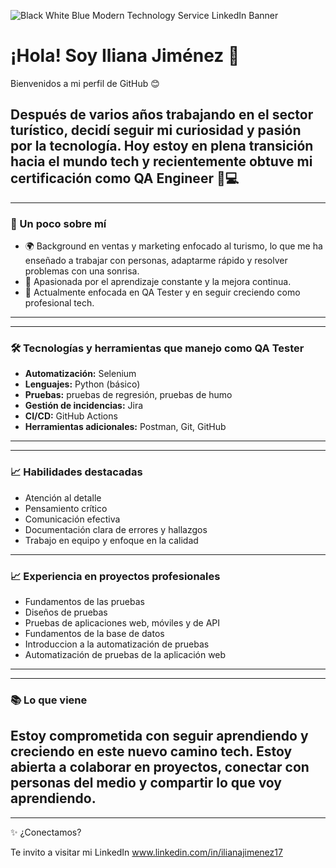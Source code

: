 
![Black White Blue Modern Technology Service LinkedIn Banner](https://github.com/user-attachments/assets/c20ce319-ebe5-4c4e-9202-1af0d06cc5a5)



# ¡Hola! Soy Iliana Jiménez 👋

Bienvenidos a mi perfil de GitHub 😊

Después de varios años trabajando en el sector turístico, decidí seguir mi curiosidad y pasión por la tecnología. Hoy estoy en plena transición hacia el mundo tech y recientemente obtuve mi certificación como **QA Engineer** 🧪💻
-------------------------------------------------------------------------------------------------------------------------------------------------------
-------------------------------------------------------------------------------------------------------------------------------------------------------

### 🚀 Un poco sobre mí

- 🌍 Background en ventas y marketing enfocado al turismo, lo que me ha enseñado a trabajar con personas, adaptarme rápido y resolver problemas con una sonrisa.
- 🧠 Apasionada por el aprendizaje constante y la mejora continua.
- 🎯 Actualmente enfocada en QA Tester y en seguir creciendo como profesional tech.
-------------------------------------------------------------------------------------------------------------------------------------------------------
-------------------------------------------------------------------------------------------------------------------------------------------------------

### 🛠️ Tecnologías y herramientas que manejo como QA Tester

- **Automatización:** Selenium
- **Lenguajes:** Python (básico)
- **Pruebas:** pruebas de regresión, pruebas de humo
- **Gestión de incidencias:** Jira
- **CI/CD:** GitHub Actions
- **Herramientas adicionales:** Postman, Git, GitHub
-------------------------------------------------------------------------------------------------------------------------------------------------------
-------------------------------------------------------------------------------------------------------------------------------------------------------

### 📈 Habilidades destacadas

- Atención al detalle
- Pensamiento crítico
- Comunicación efectiva
- Documentación clara de errores y hallazgos
- Trabajo en equipo y enfoque en la calidad
--------------------------------------------------------------------------------------------------------------------------------------------------------------------------------------------------------------------------------------------------------------------------------------------------------------

### 📈 Experiencia en proyectos profesionales

- Fundamentos de las pruebas
- Diseños de pruebas
- Pruebas de aplicaciones web, móviles y de API
- Fundamentos de la base de datos
- Introduccion a la automatización de pruebas
- Automatización de pruebas de la aplicación web
-------------------------------------------------------------------------------------------------------------------------------------------------------
-------------------------------------------------------------------------------------------------------------------------------------------------------

### 📚 Lo que viene

Estoy comprometida con seguir aprendiendo y creciendo en este nuevo camino tech. Estoy abierta a colaborar en proyectos, conectar con personas del medio y compartir lo que voy aprendiendo.
-------------------------------------------------------------------------------------------------------------------------------------------------------
-------------------------------------------------------------------------------------------------------------------------------------------------------

✨ ¿Conectamos?

Te invito a visitar mi LinkedIn 
www.linkedin.com/in/ilianajimenez17


